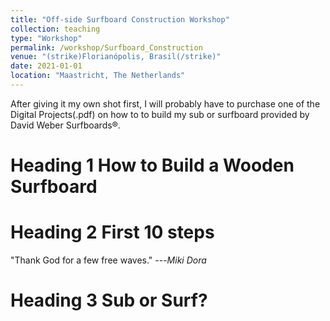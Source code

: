 ```yaml
---
title: "Off-side Surfboard Construction Workshop"
collection: teaching
type: "Workshop"
permalink: /workshop/Surfboard_Construction
venue: "(strike)Florianópolis, Brasil(/strike)"
date: 2021-01-01
location: "Maastricht, The Netherlands"
---
```


After giving it my own shot first, I will probably have to purchase one of the Digital Projects(.pdf) on how to to build my sub or surfboard provided by David Weber Surfboards®.

Heading 1 How to Build a Wooden Surfboard
======

Heading 2 First 10 steps
======
"Thank God for a few free waves." ---<cite>Miki Dora</cite>

Heading 3 Sub or Surf?
======
